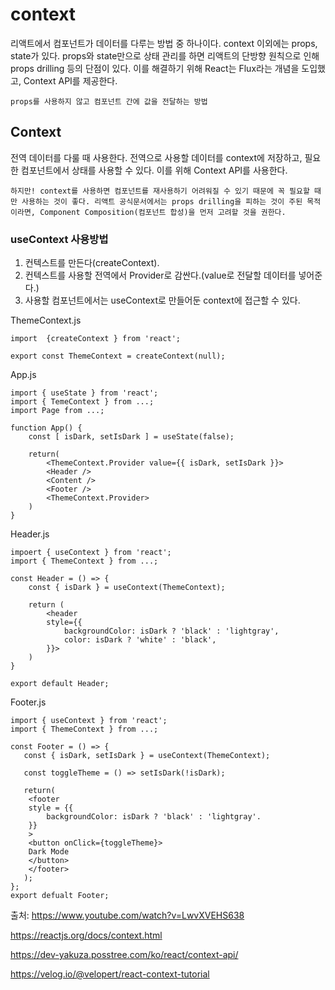 # context

리액트에서 컴포넌트가 데이터를 다루는 방법 중 하나이다. context 이외에는 props, state가 있다.
props와 state만으로 상태 관리를 하면 리액트의 단방향 원칙으로 인해 props drilling 등의 단점이 있다. 이를 해결하기 위해 React는 Flux라는 개념을 도입했고, Context API를 제공한다.

```
props를 사용하지 않고 컴포넌트 간에 값을 전달하는 방법
```

## Context

전역 데이터를 다룰 때 사용한다. 전역으로 사용할 데이터를 context에 저장하고, 필요한 컴포넌트에서 상태를 사용할 수 있다. 이를 위해 Context API를 사용한다.

```
하지만! context를 사용하면 컴포넌트를 재사용하기 어려워질 수 있기 때문에 꼭 필요할 때만 사용하는 것이 좋다. 리액트 공식문서에서는 props drilling을 피하는 것이 주된 목적이라면, Component Composition(컴포넌트 합성)을 먼저 고려할 것을 권한다.
```

### useContext 사용방법

1. 컨텍스트를 만든다(createContext).
2. 컨텍스트를 사용할 전역에서 Provider로 감싼다.(value로 전달할 데이터를 넣어준다.)
3. 사용할 컴포넌트에서는 useContext로 만들어둔 context에 접근할 수 있다.

ThemeContext.js

```
import  {createContext } from 'react';

export const ThemeContext = createContext(null);

```

App.js

```
import { useState } from 'react';
import { TemeContext } from ...;
import Page from ...;

function App() {
    const [ isDark, setIsDark ] = useState(false);

    return(
        <ThemeContext.Provider value={{ isDark, setIsDark }}>
        <Header />
        <Content />
        <Footer />
        <ThemeContext.Provider>
    )
}
```

Header.js

```
impoert { useContext } from 'react';
import { ThemeContext } from ...;

const Header = () => {
    const { isDark } = useContext(ThemeContext);

    return (
        <header
        style={{
            backgroundColor: isDark ? 'black' : 'lightgray',
            color: isDark ? 'white' : 'black',
        }}>
    )
}

export default Header;
```

Footer.js

```
import { useContext } from 'react';
import { ThemeContext } from ...;

const Footer = () => {
   const { isDark, setIsDark } = useContext(ThemeContext);

   const toggleTheme = () => setIsDark(!isDark);

   return(
    <footer
    style = {{
        backgroundColor: isDark ? 'black' : 'lightgray'.
    }}
    >
    <button onClick={toggleTheme}>
    Dark Mode
    </button>
    </footer>
   );
};
export defualt Footer;
```

출처: https://www.youtube.com/watch?v=LwvXVEHS638

https://reactjs.org/docs/context.html

https://dev-yakuza.posstree.com/ko/react/context-api/

https://velog.io/@velopert/react-context-tutorial

